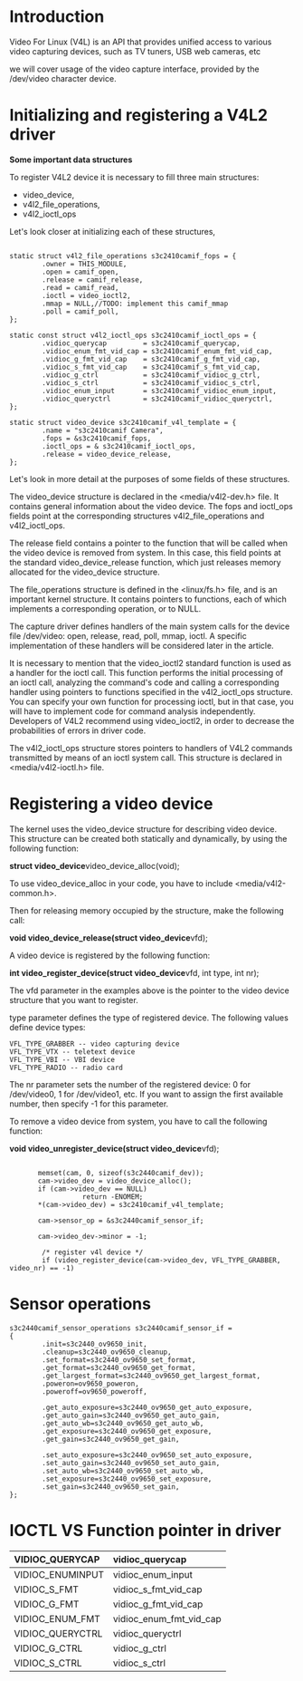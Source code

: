 # Introduction #

Video For Linux (V4L) is an API that provides unified access to various video capturing devices, such as TV tuners, USB web cameras, etc

we will cover usage of the video capture interface, provided by the /dev/video character device.

# Initializing and registering a V4L2 driver #

**Some important data structures**

To register V4L2 device it is necessary to fill three main structures:

  * video\_device,
  * v4l2\_file\_operations,
  * v4l2\_ioctl\_ops

Let's look closer at initializing each of these structures,

```

static struct v4l2_file_operations s3c2410camif_fops = {
        .owner = THIS_MODULE,
        .open = camif_open,
        .release = camif_release,
        .read = camif_read,
        .ioctl = video_ioctl2,
        .mmap = NULL,//TODO: implement this camif_mmap
        .poll = camif_poll,
};

static const struct v4l2_ioctl_ops s3c2410camif_ioctl_ops = {
        .vidioc_querycap         = s3c2410camif_querycap,
        .vidioc_enum_fmt_vid_cap = s3c2410camif_enum_fmt_vid_cap,
        .vidioc_g_fmt_vid_cap    = s3c2410camif_g_fmt_vid_cap,
        .vidioc_s_fmt_vid_cap    = s3c2410camif_s_fmt_vid_cap,
        .vidioc_g_ctrl           = s3c2410camif_vidioc_g_ctrl,
        .vidioc_s_ctrl           = s3c2410camif_vidioc_s_ctrl,
        .vidioc_enum_input       = s3c2410camif_vidioc_enum_input,
        .vidioc_queryctrl        = s3c2410camif_vidioc_queryctrl,
};

static struct video_device s3c2410camif_v4l_template = {
        .name = "s3c2410camif Camera",
        .fops = &s3c2410camif_fops,
        .ioctl_ops = & s3c2410camif_ioctl_ops,
        .release = video_device_release,
};

```

Let's look in more detail at the purposes of some fields of these structures.

The video\_device structure is declared in the <media/v4l2-dev.h> file. It contains general information about the video device. The fops and ioctl\_ops fields point at the corresponding structures v4l2\_file\_operations and v4l2\_ioctl\_ops.

The release field contains a pointer to the function that will be called when the video device is removed from system. In this case, this field points at the standard video\_device\_release function, which just releases memory allocated for the video\_device structure.

The file\_operations structure is defined in the <linux/fs.h> file, and is an important kernel structure. It contains pointers to functions, each of which implements a corresponding operation, or to NULL.

The capture driver defines handlers of the main system calls for the device file /dev/video: open, release, read, poll, mmap, ioctl. A specific implementation of these handlers will be considered later in the article.

It is necessary to mention that the video\_ioctl2 standard function is used as a handler for the ioctl call. This function performs the initial processing of an ioctl call, analyzing the command's code and calling a corresponding handler using pointers to functions specified in the v4l2\_ioctl\_ops structure. You can specify your own function for processing ioctl, but in that case, you will have to implement code for command analysis independently. Developers of V4L2 recommend using video\_ioctl2, in order to decrease the probabilities of errors in driver code.

The v4l2\_ioctl\_ops structure stores pointers to handlers of V4L2 commands transmitted by means of an ioctl system call. This structure is declared in <media/v4l2-ioctl.h> file.

# Registering a video device #

The kernel uses the video\_device structure for describing video device. This structure can be created both statically and dynamically, by using the following function:

**struct video\_device**video\_device\_alloc(void);


To use video\_device\_alloc in your code, you have to include <media/v4l2-common.h>.

Then for releasing memory occupied by the structure, make the following call:

**void video\_device\_release(struct video\_device**vfd);


A video device is registered by the following function:

**int video\_register\_device(struct video\_device**vfd, int type, int nr);


The vfd parameter in the examples above is the pointer to the video device structure that you want to register.

type parameter defines the type of registered device. The following values define device types:

```
VFL_TYPE_GRABBER -- video capturing device
VFL_TYPE_VTX -- teletext device
VFL_TYPE_VBI -- VBI device
VFL_TYPE_RADIO -- radio card
```

The nr parameter sets the number of the registered device: 0 for /dev/video0, 1 for /dev/video1, etc. If you want to assign the first available number, then specify -1 for this parameter.

To remove a video device from system, you have to call the following function:

**void video\_unregister\_device(struct video\_device**vfd);


```

       memset(cam, 0, sizeof(s3c2440camif_dev));
       cam->video_dev = video_device_alloc();
       if (cam->video_dev == NULL)
                  return -ENOMEM;
       *(cam->video_dev) = s3c2410camif_v4l_template;

       cam->sensor_op = &s3c2440camif_sensor_if;

       cam->video_dev->minor = -1;

        /* register v4l device */
        if (video_register_device(cam->video_dev, VFL_TYPE_GRABBER, video_nr) == -1)
```

# Sensor operations #

```
s3c2440camif_sensor_operations s3c2440camif_sensor_if =
{
        .init=s3c2440_ov9650_init,
        .cleanup=s3c2440_ov9650_cleanup,
        .set_format=s3c2440_ov9650_set_format,
        .get_format=s3c2440_ov9650_get_format,
        .get_largest_format=s3c2440_ov9650_get_largest_format,
        .poweron=ov9650_poweron,
        .poweroff=ov9650_poweroff,
        
        .get_auto_exposure=s3c2440_ov9650_get_auto_exposure,
        .get_auto_gain=s3c2440_ov9650_get_auto_gain,
        .get_auto_wb=s3c2440_ov9650_get_auto_wb,
        .get_exposure=s3c2440_ov9650_get_exposure,
        .get_gain=s3c2440_ov9650_get_gain,
        
        .set_auto_exposure=s3c2440_ov9650_set_auto_exposure,
        .set_auto_gain=s3c2440_ov9650_set_auto_gain,
        .set_auto_wb=s3c2440_ov9650_set_auto_wb,
        .set_exposure=s3c2440_ov9650_set_exposure,
        .set_gain=s3c2440_ov9650_set_gain,
};
```

# IOCTL VS Function pointer in driver #

|VIDIOC\_QUERYCAP |vidioc\_querycap|
|:----------------|:---------------|
|VIDIOC\_ENUMINPUT|vidioc\_enum\_input|
|VIDIOC\_S\_FMT |vidioc\_s\_fmt\_vid\_cap|
|VIDIOC\_G\_FMT | vidioc\_g\_fmt\_vid\_cap|
|VIDIOC\_ENUM\_FMT | vidioc\_enum\_fmt\_vid\_cap|
|VIDIOC\_QUERYCTRL|vidioc\_queryctrl|
|VIDIOC\_G\_CTRL | vidioc\_g\_ctrl |
|VIDIOC\_S\_CTRL | vidioc\_s\_ctrl |